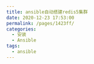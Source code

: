 ```yaml
---
title: ansible自动搭建redis5集群
date: 2020-12-23 17:53:00
permalink: /pages/1423ff/
categories:
  - 安装
  - Ansible
tags:
  - ansible
---
```

